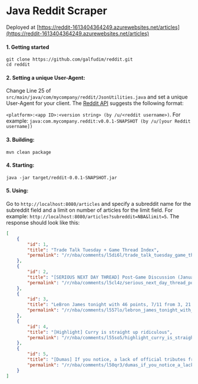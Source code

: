 # Java Reddit Scraper

Deployed at [https://reddit-1613404364249.azurewebsites.net/articles](https://reddit-1613404364249.azurewebsites.net/articles)

#### 1. Getting started
```
git clone https://github.com/galfudim/reddit.git
cd reddit
```

#### 2. Setting a unique User-Agent:
Change Line 25 of `src/main/java/com/mycompany/reddit/JsonUtilities.java` and set a unique User-Agent for your client.
The [Reddit API](https://github.com/reddit-archive/reddit/wiki/API#rules "API#rules") suggests the following format:

`<platform>:<app ID>:<version string> (by /u/<reddit username>)`. For example: `java:com.mycompany.reddit:v0.0.1-SNAPSHOT (by /u/[your Reddit username])`

#### 3. Building:
```
mvn clean package
```
#### 4. Starting:
```
java -jar target/reddit-0.0.1-SNAPSHOT.jar 
```

#### 5. Using:
Go to `http://localhost:8080/articles` and specify a subreddit name for the subreddit field and a limit on number of articles for the limit field. For example: `http://localhost:8080/articles?subreddit=NBA&limit=5`.
The response should look like this:
```json
[
    {
        "id": 1,
        "title": "Trade Talk Tuesday + Game Thread Index",
        "permalink": "/r/nba/comments/l5di6l/trade_talk_tuesday_game_thread_index/"
    },
    {
        "id": 2,
        "title": "[SERIOUS NEXT DAY THREAD] Post-Game Discussion (January 25, 2021)",
        "permalink": "/r/nba/comments/l5cl4z/serious_next_day_thread_postgame_discussion/"
    },
    {
        "id": 3,
        "title": "LeBron James tonight with 46 points, 7/11 from 3, 21 points in the 4th quarter.",
        "permalink": "/r/nba/comments/l557lo/lebron_james_tonight_with_46_points_711_from_3_21/"
    },
    {
        "id": 4,
        "title": "[Highlight] Curry is straight up ridiculous",
        "permalink": "/r/nba/comments/l55so5/highlight_curry_is_straight_up_ridiculous/"
    },
    {
        "id": 5,
        "title": "[Dumas] If you notice, a lack of official tributes from organizations and the NBA this week for Kobe Bryant, it is because his family has asked that teams do not do tributes this year.",
        "permalink": "/r/nba/comments/l50qr3/dumas_if_you_notice_a_lack_of_official_tributes/"
    }
]
```